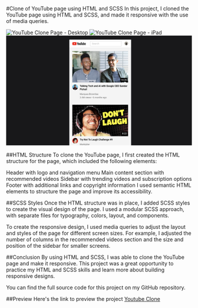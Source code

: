 #Clone of YouTube page using HTML and SCSS
In this project, I cloned the YouTube page using HTML and SCSS, and made it responsive with the use of media queries.

![YouTube Clone Page - Desktop](./demos/01.png)
![YouTube Clone Page - iPad](./demos/02.png)
![YouTube Clone Page - iPhone](./demos/03.png)

##HTML Structure
To clone the YouTube page, I first created the HTML structure for the page, which included the following elements:

Header with logo and navigation menu
Main content section with recommended videos
Sidebar with trending videos and subscription options
Footer with additional links and copyright information
I used semantic HTML elements to structure the page and improve its accessibility.

##SCSS Styles
Once the HTML structure was in place, I added SCSS styles to create the visual design of the page. I used a modular SCSS approach, with separate files for typography, colors, layout, and components.

To create the responsive design, I used media queries to adjust the layout and styles of the page for different screen sizes. For example, I adjusted the number of columns in the recommended videos section and the size and position of the sidebar for smaller screens.

##Conclusion
By using HTML and SCSS, I was able to clone the YouTube page and make it responsive. This project was a great opportunity to practice my HTML and SCSS skills and learn more about building responsive designs.

You can find the full source code for this project on my GitHub repository.

##Preview
Here's the link to preview the project [Youtube Clone](https://)
